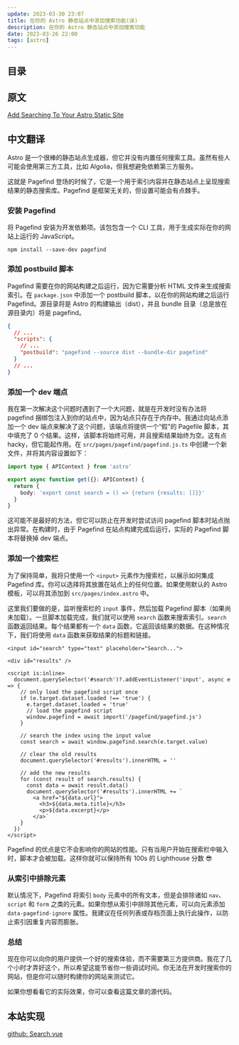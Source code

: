 ```yaml
---
update: 2023-03-30 23:07
title: 在你的 Astro 静态站点中添加搜索功能(译)
description: 在你的 Astro 静态站点中添加搜索功能
date: 2023-03-26 22:00
tags: [astro]
---
```


## 目录

## 原文

[Add Searching To Your Astro Static Site](https://blog.otterlord.dev/post/astro-search/)

## 中文翻译

Astro 是一个很棒的静态站点生成器，但它并没有内置任何搜索工具。虽然有些人可能会使用第三方工具，比如 Algolia，但我想避免依赖第三方服务。

这就是 Pagefind 登场的时候了，它是一个用于索引内容并在静态站点上呈现搜索结果的静态搜索库。Pagefind 是框架无关的，但设置可能会有点棘手。

### 安装 Pagefind

将 Pagefind 安装为开发依赖项。该包包含一个 CLI 工具，用于生成实际在你的网站上运行的 JavaScript。

`npm install --save-dev pagefind`


### 添加 postbuild 脚本

Pagefind 需要在你的网站构建之后运行，因为它需要分析 HTML 文件来生成搜索索引。在 `package.json` 中添加一个 postbuild 脚本，以在你的网站构建之后运行 Pagefind。源目录将是 Astro 的构建输出（dist），并且 bundle 目录（总是放在源目录内）将是 pagefind。

```json
{
  // ...
  "scripts": {
    // ...
    "postbuild": "pagefind --source dist --bundle-dir pagefind"
  }
  // ...
}
```

### 添加一个 dev 端点

我在第一次解决这个问题时遇到了一个大问题，就是在开发时没有办法将 pagefind 捆绑包注入到你的站点中，因为站点只存在于内存中。我通过向站点添加一个 dev 端点来解决了这个问题，该端点将提供一个“假”的 Pagefile 脚本，其中填充了 0 个结果。这样，该脚本将始终可用，并且搜索结果始终为空。这有点 hacky，但它能起作用。在 `src/pages/pagefind/pagefind.js.ts` 中创建一个新文件，并将其内容设置如下：

```ts
import type { APIContext } from 'astro'

export async function get({}: APIContext) {
  return {
    body: 'export const search = () => {return {results: []}}'
  }
}
```

这可能不是最好的方法，但它可以防止在开发时尝试访问 pagefind 脚本时站点抛出异常。在构建时，由于 Pagefind 在站点构建完成后运行，实际的 Pagefind 脚本将替换掉 dev 端点。

### 添加一个搜索栏

为了保持简单，我将只使用一个 `<input>` 元素作为搜索栏，以展示如何集成 Pagefind 库。你可以选择将其放置在站点上的任何位置。如果使用默认的 Astro 模板，可以将其添加到 `src/pages/index.astro` 中。

这里我们要做的是，监听搜索栏的 `input` 事件，然后加载 Pagefind 脚本（如果尚未加载）。一旦脚本加载完成，我们就可以使用 `search` 函数来搜索索引。`search` 函数返回结果。每个结果都有一个 `data` 函数，它返回该结果的数据。在这种情况下，我们将使用 `data` 函数来获取结果的标题和链接。

```astro
<input id="search" type="text" placeholder="Search...">

<div id="results" />

<script is:inline>
  document.querySelector('#search')?.addEventListener('input', async e => {
    // only load the pagefind script once
    if (e.target.dataset.loaded !== 'true') {
      e.target.dataset.loaded = 'true'
      // load the pagefind script
      window.pagefind = await import('/pagefind/pagefind.js')
    }

    // search the index using the input value
    const search = await window.pagefind.search(e.target.value)

    // clear the old results
    document.querySelector('#results').innerHTML = ''

    // add the new results
    for (const result of search.results) {
      const data = await result.data()
      document.querySelector('#results').innerHTML += `
        <a href="${data.url}">
          <h3>${data.meta.title}</h3>
          <p>${data.excerpt}</p>
        </a>`
    }
  })
</script>
```

Pagefind 的优点是它不会影响你的网站的性能。只有当用户开始在搜索栏中输入时，脚本才会被加载。这样你就可以保持所有 100s 的 Lighthouse 分数 😎


### 从索引中排除元素

默认情况下，Pagefind 将索引 `body` 元素中的所有文本，但是会排除诸如 `nav`、`script` 和 `form` 之类的元素。如果你想从索引中排除其他元素，可以向元素添加 `data-pagefind-ignore` 属性。我建议在任何列表或存档页面上执行此操作，以防止索引因重复内容而膨胀。

### 总结

现在你可以向你的用户提供一个好的搜索体验，而不需要第三方提供商。我花了几个小时才弄好这个，所以希望这能节省你一些调试时间。你无法在开发时搜索你的网站，但是你可以随时构建你的网站来测试它。

如果你想看看它的实际效果，你可以查看这篇文章的源代码。

## 本站实现

[github: Search.vue](https://github.com/liamrad/my-website-base-astro/blob/main/src/components/Search.vue)
